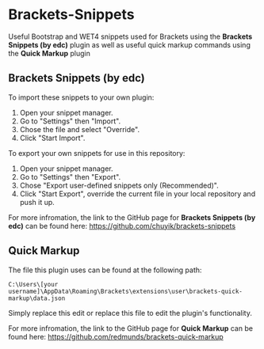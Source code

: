 # Brackets-Snippets
Useful Bootstrap and WET4 snippets used for Brackets using the **Brackets Snippets (by edc)** plugin as well as useful quick markup commands using the **Quick Markup** plugin

## Brackets Snippets (by edc)
To import these snippets to your own plugin:

1. Open your snippet manager.
2. Go to "Settings" then "Import".
3. Chose the file and select "Override".
4. Click "Start Import".

To export your own snippets for use in this repository:

1. Open your snippet manager.
2. Go to "Settings" then "Export".
3. Chose "Export user-defined snippets only (Recommended)".
4. Click "Start Export", override the current file in your local repository and push it up.

For more infromation, the link to the GitHub page for **Brackets Snippets (by edc)** can be found here: https://github.com/chuyik/brackets-snippets

## Quick Markup
The file this plugin uses can be found at the following path:

    C:\Users\[your username]\AppData\Roaming\Brackets\extensions\user\brackets-quick-markup\data.json

Simply replace this edit or replace this file to edit the plugin's functionality.

For more infromation, the link to the GitHub page for **Quick Markup** can be found here: https://github.com/redmunds/brackets-quick-markup